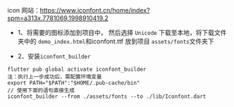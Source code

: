 icon 网站：https://www.iconfont.cn/home/index?spm=a313x.7781069.1998910419.2

- 1、将需要的图标添加到项目中， 然后选择 `Unicode` 下载至本地，将下载文件夹中的 `demo_index.html`和iconfont.ttf 放到项目 `assets/fonts`文件夹下

- 2、安装`iconfont_builder`
```
flutter pub global activate iconfont_builder
注：执行上一步成功后，需配置环境变量
export PATH="$PATH":"$HOME/.pub-cache/bin"
// 使用下面的语句直接生成
iconfont_builder --from ./assets/fonts --to ./lib/Iconfont.dart
```
